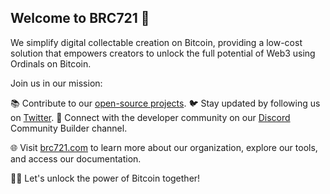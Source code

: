 ## Welcome to BRC721 👋 

We simplify digital collectable creation on Bitcoin, providing a low-cost solution that empowers creators to unlock the full potential of Web3 using Ordinals on Bitcoin. 

Join us in our mission:

📚 Contribute to our [open-source projects](https://github.com/D3VX).
🐦 Stay updated by following us on [Twitter](https://twitter.com/brc_721).
💬 Connect with the developer community on our [Discord](https://discord.com/invite/brc721) Community Builder channel.

🌐 Visit [brc721.com](https://brc721.com) to learn more about our organization, explore our tools, and access our documentation. 

🔐💫 Let's unlock the power of Bitcoin together!
